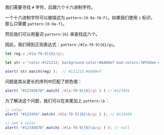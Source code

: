 我们需要寻找 `#` 字符，后跟六个十六进制字符。

一个十六进制字符可以被描述为 `pattern:[0-9a-fA-F]`。如果我们使用 `i` 标识，那么只需要 `pattern:[0-9a-f]`。

然后我们可以用量词 `pattern:{6}` 来查找这六个。

因此，我们得到正则表达式：`pattern:/#[a-f0-9]{6}/gi`。

```js run
let reg = /#[a-f0-9]{6}/gi;

let str = "color:#121212; background-color:#AA00ef bad-colors:f#fddee #fd2"

alert( str.match(reg) );  // #121212,#AA00ef
```

问题是其从更长的序列中匹配了颜色值：

```js run
alert( "#12345678".match( /#[a-f0-9]{6}/gi ) ) // #123456
```

为了解决这个问题，我们可以在末尾加上 `pattern:\b`：

```js run
// color
alert( "#123456".match( /#[a-f0-9]{6}\b/gi ) ); // #123456

// not a color
alert( "#12345678".match( /#[a-f0-9]{6}\b/gi ) ); // null
```
